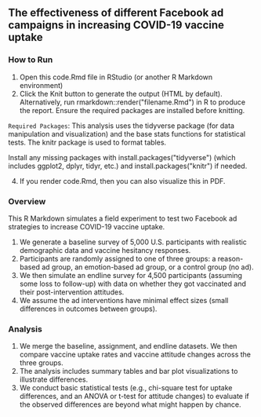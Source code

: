 ## The effectiveness of different Facebook ad campaigns in increasing COVID-19 vaccine uptake

### How to Run 
1. Open this code.Rmd file in RStudio (or another R Markdown environment)
2. Click the Knit button to generate the output (HTML by default). Alternatively, run rmarkdown::render("filename.Rmd") in R to produce the report. 
Ensure the required packages are installed before knitting.

``Required Packages``: This analysis uses the tidyverse package (for data manipulation and visualization) and the base stats functions for statistical tests. 
The knitr package is used to format tables. 

Install any missing packages with install.packages("tidyverse") (which includes ggplot2, dplyr, tidyr, etc.) and install.packages("knitr") if needed.

4. If you render code.Rmd, then you can also visualize this in PDF.

### Overview
This R Markdown simulates a field experiment to test two Facebook ad strategies to increase COVID-19 vaccine uptake. 

1. We generate a baseline survey of 5,000 U.S. participants with realistic demographic data and vaccine hesitancy responses.
2. Participants are randomly assigned to one of three groups: a reason-based ad group, an emotion-based ad group, or a control group (no ad).
3. We then simulate an endline survey for 4,500 participants (assuming some loss to follow-up) with data on whether they got vaccinated and their post-intervention attitudes.
4. We assume the ad interventions have minimal effect sizes (small differences in outcomes between groups).

### Analysis
1. We merge the baseline, assignment, and endline datasets. We then compare vaccine uptake rates and vaccine attitude changes across the three groups.
2. The analysis includes summary tables and bar plot visualizations to illustrate differences.
3. We conduct basic statistical tests (e.g., chi-square test for uptake differences, and an ANOVA or t-test for attitude changes) to evaluate if the observed differences are beyond what might happen by chance.

